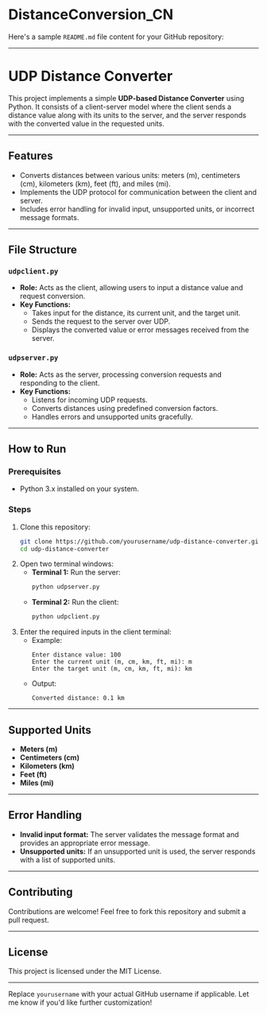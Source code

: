 # DistanceConversion_CN

Here's a sample `README.md` file content for your GitHub repository:

---

# UDP Distance Converter

This project implements a simple **UDP-based Distance Converter** using Python. It consists of a client-server model where the client sends a distance value along with its units to the server, and the server responds with the converted value in the requested units.

---

## Features

- Converts distances between various units: meters (m), centimeters (cm), kilometers (km), feet (ft), and miles (mi).
- Implements the UDP protocol for communication between the client and server.
- Includes error handling for invalid input, unsupported units, or incorrect message formats.

---

## File Structure

### `udpclient.py`
- **Role:** Acts as the client, allowing users to input a distance value and request conversion.
- **Key Functions:**
  - Takes input for the distance, its current unit, and the target unit.
  - Sends the request to the server over UDP.
  - Displays the converted value or error messages received from the server.

### `udpserver.py`
- **Role:** Acts as the server, processing conversion requests and responding to the client.
- **Key Functions:**
  - Listens for incoming UDP requests.
  - Converts distances using predefined conversion factors.
  - Handles errors and unsupported units gracefully.

---

## How to Run

### Prerequisites
- Python 3.x installed on your system.

### Steps
1. Clone this repository:
   ```bash
   git clone https://github.com/yourusername/udp-distance-converter.git
   cd udp-distance-converter
   ```
2. Open two terminal windows:
   - **Terminal 1:** Run the server:
     ```bash
     python udpserver.py
     ```
   - **Terminal 2:** Run the client:
     ```bash
     python udpclient.py
     ```
3. Enter the required inputs in the client terminal:
   - Example:
     ```text
     Enter distance value: 100
     Enter the current unit (m, cm, km, ft, mi): m
     Enter the target unit (m, cm, km, ft, mi): km
     ```
   - Output:
     ```text
     Converted distance: 0.1 km
     ```

---

## Supported Units
- **Meters (m)**
- **Centimeters (cm)**
- **Kilometers (km)**
- **Feet (ft)**
- **Miles (mi)**

---

## Error Handling
- **Invalid input format:** The server validates the message format and provides an appropriate error message.
- **Unsupported units:** If an unsupported unit is used, the server responds with a list of supported units.

---

## Contributing
Contributions are welcome! Feel free to fork this repository and submit a pull request.

---

## License
This project is licensed under the MIT License.

--- 

Replace `yourusername` with your actual GitHub username if applicable. Let me know if you'd like further customization!
